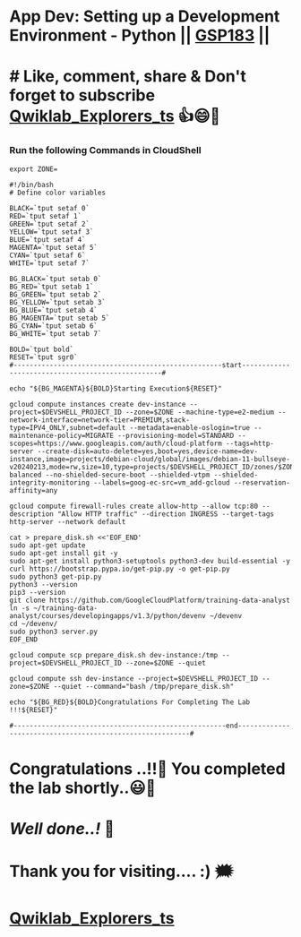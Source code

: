 # App Dev: Setting up a Development Environment - Python || [GSP183](https://www.cloudskillsboost.google/focuses/1074?parent=catalog) ||

# # Like, comment, share & Don't forget to subscribe [Qwiklab_Explorers_ts](https://youtube.com/@titashshil?si=RgamNu1dc9jVIbJN) 👍😄🤝

### Run the following Commands in CloudShell

```
export ZONE=
```
```
#!/bin/bash
# Define color variables

BLACK=`tput setaf 0`
RED=`tput setaf 1`
GREEN=`tput setaf 2`
YELLOW=`tput setaf 3`
BLUE=`tput setaf 4`
MAGENTA=`tput setaf 5`
CYAN=`tput setaf 6`
WHITE=`tput setaf 7`

BG_BLACK=`tput setab 0`
BG_RED=`tput setab 1`
BG_GREEN=`tput setab 2`
BG_YELLOW=`tput setab 3`
BG_BLUE=`tput setab 4`
BG_MAGENTA=`tput setab 5`
BG_CYAN=`tput setab 6`
BG_WHITE=`tput setab 7`

BOLD=`tput bold`
RESET=`tput sgr0`
#----------------------------------------------------start--------------------------------------------------#

echo "${BG_MAGENTA}${BOLD}Starting Execution${RESET}"

gcloud compute instances create dev-instance --project=$DEVSHELL_PROJECT_ID --zone=$ZONE --machine-type=e2-medium --network-interface=network-tier=PREMIUM,stack-type=IPV4_ONLY,subnet=default --metadata=enable-oslogin=true --maintenance-policy=MIGRATE --provisioning-model=STANDARD --scopes=https://www.googleapis.com/auth/cloud-platform --tags=http-server --create-disk=auto-delete=yes,boot=yes,device-name=dev-instance,image=projects/debian-cloud/global/images/debian-11-bullseye-v20240213,mode=rw,size=10,type=projects/$DEVSHELL_PROJECT_ID/zones/$ZONE/diskTypes/pd-balanced --no-shielded-secure-boot --shielded-vtpm --shielded-integrity-monitoring --labels=goog-ec-src=vm_add-gcloud --reservation-affinity=any

gcloud compute firewall-rules create allow-http --allow tcp:80 --description "Allow HTTP traffic" --direction INGRESS --target-tags http-server --network default

cat > prepare_disk.sh <<'EOF_END'
sudo apt-get update
sudo apt-get install git -y
sudo apt-get install python3-setuptools python3-dev build-essential -y
curl https://bootstrap.pypa.io/get-pip.py -o get-pip.py
sudo python3 get-pip.py
python3 --version
pip3 --version
git clone https://github.com/GoogleCloudPlatform/training-data-analyst
ln -s ~/training-data-analyst/courses/developingapps/v1.3/python/devenv ~/devenv
cd ~/devenv/
sudo python3 server.py
EOF_END

gcloud compute scp prepare_disk.sh dev-instance:/tmp --project=$DEVSHELL_PROJECT_ID --zone=$ZONE --quiet

gcloud compute ssh dev-instance --project=$DEVSHELL_PROJECT_ID --zone=$ZONE --quiet --command="bash /tmp/prepare_disk.sh"

echo "${BG_RED}${BOLD}Congratulations For Completing The Lab !!!${RESET}"

#-----------------------------------------------------end----------------------------------------------------------#
```
# Congratulations ..!!🎉  You completed the lab shortly..😃💯

# *Well done..!* 👏

# Thank you for visiting.... :) 🗯️

# [Qwiklab_Explorers_ts](https://youtube.com/@titashshil?si=RgamNu1dc9jVIbJN)
